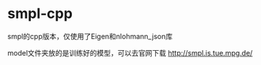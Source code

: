 # smpl-cpp
smpl的cpp版本，仅使用了Eigen和nlohmann_json库

model文件夹放的是训练好的模型，可以去官网下载 http://smpl.is.tue.mpg.de/ 
